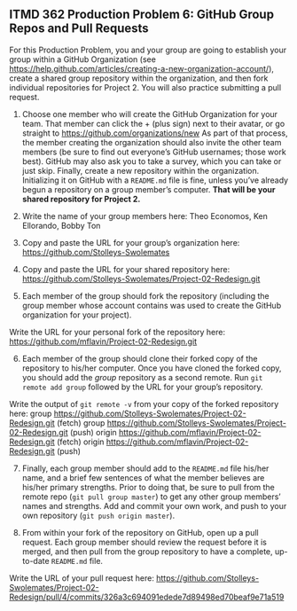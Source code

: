 ## ITMD 362 Production Problem 6: GitHub Group Repos and Pull Requests

For this Production Problem, you and your group are going to establish your group within a GitHub Organization (see https://help.github.com/articles/creating-a-new-organization-account/), create a shared group repository within the organization, and then fork individual repositories for Project 2. You will also practice submitting a pull request.

1. Choose one member who will create the GitHub Organization for your team. That member can click the + (plus sign) next to their avatar, or go straight to https://github.com/organizations/new As part of that process, the member creating the organization should also invite the other team members (be sure to find out everyone’s GitHub usernames; those work best). GitHub may also ask you to take a survey, which you can take or just skip. Finally, create a new repository within the organization. Initializing it on GitHub with a `README.md` file is fine, unless you’ve already begun a repository on a group member’s computer. **That will be your shared repository for Project 2.**

2. Write the name of your group members here: Theo Economos, Ken Ellorando, Bobby Ton

3. Copy and paste the URL for your group’s organization here: https://github.com/Stolleys-Swolemates

4. Copy and paste the URL for your shared repository here: https://github.com/Stolleys-Swolemates/Project-02-Redesign.git

5. Each member of the group should fork the repository (including the group member whose account contains was used to create the GitHub organization for your project).

Write the URL for your personal fork of the repository here: https://github.com/mflavin/Project-02-Redesign.git

6. Each member of the group should clone their forked copy of the repository to his/her computer. Once you have cloned the forked copy, you should add the *group* repository as a second remote. Run `git remote add group` followed by the URL for your group’s repository.

Write the output of `git remote -v` from your copy of the forked repository here: 
group   https://github.com/Stolleys-Swolemates/Project-02-Redesign.git (fetch)
group   https://github.com/Stolleys-Swolemates/Project-02-Redesign.git (push)
origin  https://github.com/mflavin/Project-02-Redesign.git (fetch)
origin  https://github.com/mflavin/Project-02-Redesign.git (push)

7. Finally, each group member should add to the `README.md` file his/her name, and a brief few sentences of what the member believes are his/her primary strengths. Prior to doing that, be sure to pull from the remote repo (`git pull group master`) to get any other group members’ names and strengths. Add and commit your own work, and push to your own repository (`git push origin master`).

8. From within your fork of the repository on GitHub, open up a pull request. Each group member should review the request before it is merged, and then pull from the group repository to have a complete, up-to-date `README.md` file.

Write the URL of your pull request here: https://github.com/Stolleys-Swolemates/Project-02-Redesign/pull/4/commits/326a3c694091edede7d89498ed70beaf9e71a519 
